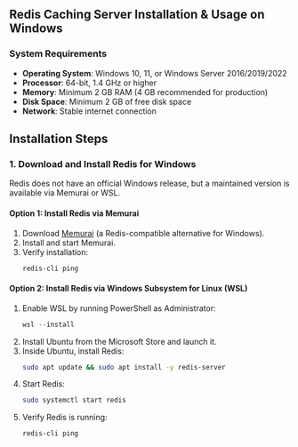 ## Redis Caching Server Installation & Usage on Windows

### **System Requirements**

- **Operating System**: Windows 10, 11, or Windows Server 2016/2019/2022
- **Processor**: 64-bit, 1.4 GHz or higher
- **Memory**: Minimum 2 GB RAM (4 GB recommended for production)
- **Disk Space**: Minimum 2 GB of free disk space
- **Network**: Stable internet connection


## **Installation Steps**

### **1. Download and Install Redis for Windows**
Redis does not have an official Windows release, but a maintained version is available via Memurai or WSL.

#### **Option 1: Install Redis via Memurai**
1. Download [Memurai](https://www.memurai.com/download) (a Redis-compatible alternative for Windows).
2. Install and start Memurai.
3. Verify installation:
   ```powershell
   redis-cli ping
   ```

#### **Option 2: Install Redis via Windows Subsystem for Linux (WSL)**
1. Enable WSL by running PowerShell as Administrator:
   ```powershell
   wsl --install
   ```
2. Install Ubuntu from the Microsoft Store and launch it.
3. Inside Ubuntu, install Redis:
   ```bash
   sudo apt update && sudo apt install -y redis-server
   ```
4. Start Redis:
   ```bash
   sudo systemctl start redis
   ```
5. Verify Redis is running:
   ```bash
   redis-cli ping
   ```
